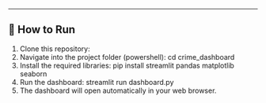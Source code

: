 
---

## 🚀 How to Run

1. Clone this repository:
2. Navigate into the project folder (powershell):
 cd crime_dashboard
3. Install the required libraries:
pip install streamlit pandas matplotlib seaborn
4. Run the dashboard:
streamlit run dashboard.py
5. The dashboard will open automatically in your web browser.
